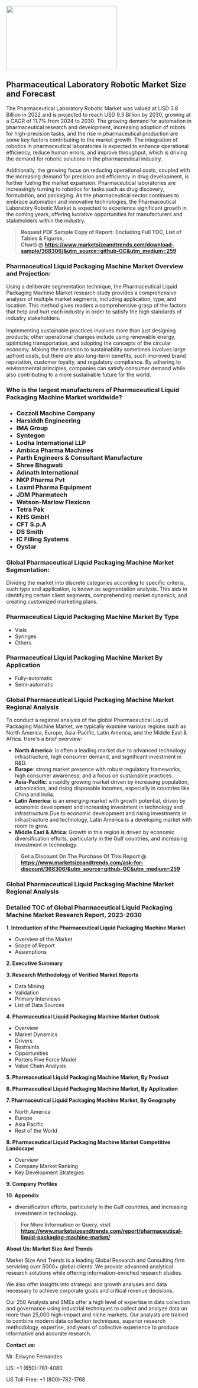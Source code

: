 <p><img class="alignnone size-medium wp-image-20088" src="https://ffe5etoiles.com/wp-content/uploads/2024/12/MST1-300x171.png" alt="" width="300" height="171" /></p><h2>Pharmaceutical Laboratory Robotic Market Size and Forecast</h2><p>The Pharmaceutical Laboratory Robotic Market was valued at USD 3.8 Billion in 2022 and is projected to reach USD 9.3 Billion by 2030, growing at a CAGR of 11.7% from 2024 to 2030. The growing demand for automation in pharmaceutical research and development, increasing adoption of robots for high-precision tasks, and the rise in pharmaceutical production are some key factors contributing to the market growth. The integration of robotics in pharmaceutical laboratories is expected to enhance operational efficiency, reduce human errors, and improve throughput, which is driving the demand for robotic solutions in the pharmaceutical industry.</p><p>Additionally, the growing focus on reducing operational costs, coupled with the increasing demand for precision and efficiency in drug development, is further fueling the market expansion. Pharmaceutical laboratories are increasingly turning to robotics for tasks such as drug discovery, formulation, and packaging. As the pharmaceutical sector continues to embrace automation and innovative technologies, the Pharmaceutical Laboratory Robotic Market is expected to experience significant growth in the coming years, offering lucrative opportunities for manufacturers and stakeholders within the industry.</p></p><blockquote id="" class=""><strong>Request PDF Sample Copy of Report: (Including Full TOC, List of Tables &amp; Figures, Chart)&nbsp;@&nbsp;<strong><a href="https://www.marketsizeandtrends.com/download-sample/368306/&utm_source=github-GC&utm_medium=259" target="_blank">https://www.marketsizeandtrends.com/download-sample/368306/&utm_source=github-GC&utm_medium=259</a></strong></strong></blockquote><h3 id="" class="">Pharmaceutical Liquid Packaging Machine Market&nbsp;Overview and Projection:</h3><p id="" class="">Using a deliberate segmentation technique, the Pharmaceutical Liquid Packaging Machine Market research study provides a comprehensive analysis of multiple market segments, including application, type, and location. This method gives readers a comprehensive grasp of the factors that help and hurt each industry in order to satisfy the high standards of industry stakeholders. <br /> <br />Implementing sustainable practices involves more than just designing products; other operational changes include using renewable energy, optimizing transportation, and adopting the concepts of the circular economy. Making the transition to sustainability sometimes involves large upfront costs, but there are also long-term benefits, such improved brand reputation, customer loyalty, and regulatory compliance. By adhering to environmental principles, companies can satisfy consumer demand while also contributing to a more sustainable future for the world.</p><h3 id="" class="">Who is the largest manufacturers of&nbsp;Pharmaceutical Liquid Packaging Machine Market worldwide?</h3><h3 class=""><p><ul><li>Cozzoli Machine Company </li><li> Harsiddh Engineering </li><li> IMA Group </li><li> Syntegon </li><li> Lodha International LLP </li><li> Ambica Pharma Machines </li><li> Parth Engineers & Consultant Manufacture </li><li> Shree Bhagwati </li><li> Adinath International </li><li> NKP Pharma Pvt </li><li> Laxmi Pharma Equipment </li><li> JDM Pharmatech </li><li> Watson-Marlow Flexicon </li><li> Tetra Pak </li><li> KHS GmbH </li><li> CFT S.p.A </li><li> DS Smith </li><li> IC Filling Systems </li><li> Oystar</li></ul></p></h3><h3 id="" class="">Global&nbsp;Pharmaceutical Liquid Packaging Machine Market Segmentation:</h3><p id="" class="">Dividing the market into discrete categories according to specific criteria, such type and application, is known as segmentation analysis. This aids in identifying certain client segments, comprehending market dynamics, and creating customized marketing plans.</p><h3 id="" class="">Pharmaceutical Liquid Packaging Machine Market&nbsp;By Type</h3><p><p><ul><li>Vials</li><li> Syringes</li><li> Others</p></li></ul></p></p><h3 id="" class="">Pharmaceutical Liquid Packaging Machine Market&nbsp;By Application</h3><p class=""><p><ul><li>Fully-automatic</li><li> Semi-automatic</li></ul></p></p><h3 id="" class="">Global Pharmaceutical Liquid Packaging Machine Market Regional Analysis</h3><p id="" class="">To conduct a regional analysis of the global Pharmaceutical Liquid Packaging Machine Market, we typically examine various regions such as North America, Europe, Asia-Pacific, Latin America, and the Middle East &amp; Africa. Here's a brief overview:</p><ul><li><strong>North America</strong>: is often a leading market due to advanced technology infrastructure, high consumer demand, and significant investment in R&amp;D.</li><li><strong>Europe</strong>: strong market presence with robust regulatory frameworks, high consumer awareness, and a focus on sustainable practices.</li><li><strong>Asia-Pacific</strong>: a rapidly growing market driven by increasing population, urbanization, and rising disposable incomes, especially in countries like China and India.</li><li><strong>Latin America</strong>: is an emerging market with growth potential, driven by economic development and increasing investment in technology and infrastructure.Due to economic development and rising investments in infrastructure and technology, Latin America is a developing market with room to grow.</li><li><strong>Middle East &amp; Africa</strong>: Growth in this region is driven by economic diversification efforts, particularly in the Gulf countries, and increasing investment in technology.</li></ul><blockquote id="" class=""><strong>Get a Discount On The Purchase Of This Report @ <strong><a href="https://www.marketsizeandtrends.com/ask-for-discount/368306/&utm_source=github-GC&utm_medium=259" target="_blank">https://www.marketsizeandtrends.com/ask-for-discount/368306/&utm_source=github-GC&utm_medium=259</a></strong></strong></blockquote><h3 id="" class="">Global Pharmaceutical Liquid Packaging Machine Market Regional Analysis</h3><h3 id="" class="">Detailed TOC of Global Pharmaceutical Liquid Packaging Machine Market Research Report, 2023-2030</h3><p id="" class=""><strong>1. Introduction of the Pharmaceutical Liquid Packaging Machine Market</strong></p><ul><li>Overview of the Market</li><li>Scope of Report</li><li>Assumptions</li></ul><p id="" class=""><strong>2. Executive Summary</strong></p><p id="" class=""><strong>3. Research Methodology of Verified Market Reports</strong></p><ul><li>Data Mining</li><li>Validation</li><li>Primary Interviews</li><li>List of Data Sources</li></ul><p id="" class=""><strong>4. Pharmaceutical Liquid Packaging Machine Market Outlook</strong></p><ul><li>Overview</li><li>Market Dynamics</li><li>Drivers</li><li>Restraints</li><li>Opportunities</li><li>Porters Five Force Model</li><li>Value Chain Analysis</li></ul><p id="" class=""><strong>5. Pharmaceutical Liquid Packaging Machine Market, By Product</strong></p><p id="" class=""><strong>6. Pharmaceutical Liquid Packaging Machine Market, By Application</strong></p><p id="" class=""><strong>7. Pharmaceutical Liquid Packaging Machine Market, By Geography</strong></p><ul><li>North America</li><li>Europe</li><li>Asia Pacific</li><li>Rest of the World</li></ul><p id="" class=""><strong>8. Pharmaceutical Liquid Packaging Machine Market Competitive Landscape</strong></p><ul><li>Overview</li><li>Company Market Ranking</li><li>Key Development Strategies</li></ul><p id="" class=""><strong>9. Company Profiles</strong></p><p id="" class=""><strong>10. Appendix</strong></p><ul><li>diversification efforts, particularly in the Gulf countries, and increasing investment in technology.</li></ul><blockquote id="" class=""><strong>For More Information or Query, visit <strong><strong><a href="https://www.marketsizeandtrends.com/report/pharmaceutical-liquid-packaging-machine-market/" target="_blank">https://www.marketsizeandtrends.com/report/pharmaceutical-liquid-packaging-machine-market/</a></strong></strong></strong></blockquote><p id="" class=""><strong>About Us: Market Size And Trends</strong></p><p id="" class="">Market Size And Trends is a leading Global Research and Consulting firm servicing over 5000+ global clients. We provide advanced analytical research solutions while offering information-enriched research studies.</p><p id="" class="">We also offer insights into strategic and growth analyses and data necessary to achieve corporate goals and critical revenue decisions.</p><p id="" class="">Our 250 Analysts and SMEs offer a high level of expertise in data collection and governance using industrial techniques to collect and analyze data on more than 25,000 high-impact and niche markets. Our analysts are trained to combine modern data collection techniques, superior research methodology, expertise, and years of collective experience to produce informative and accurate research.</p><p id="" class=""><strong>Contact us:</strong></p><p id="" class="">Mr. Edwyne Fernandes</p><p id="" class="">US: +1 (650)-781-4080</p><p id="" class="">US Toll-Free: +1 (800)-782-1768</p>
